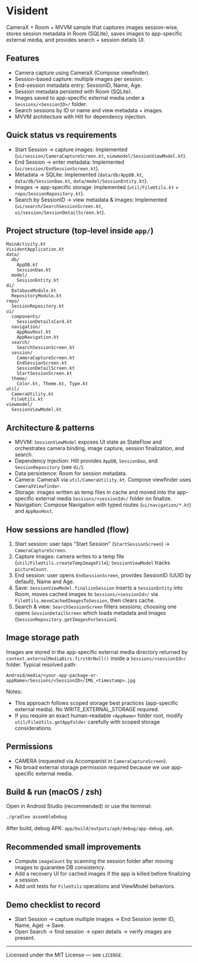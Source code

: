 # Visident

 CameraX + Room + MVVM sample that captures images session-wise, stores session metadata in Room (SQLite), saves images to app-specific external media, and provides search + session details UI.

## Features
- Camera capture using CameraX (Compose viewfinder).
- Session-based capture: multiple images per session.
- End-session metadata entry: SessionID, Name, Age.
- Session metadata persisted with Room (SQLite).
- Images saved to app-specific external media under a `Sessions/<SessionID>/` folder.
- Search sessions by ID or name and view metadata + images.
- MVVM architecture with Hilt for dependency injection.

## Quick status vs requirements
- Start Session → capture images: Implemented (`ui/session/CameraCaptureScreen.kt`, `viewmodel/SessionViewModel.kt`).
- End Session → enter metadata: Implemented (`ui/session/EndSessionScreen.kt`).
- Metadata → SQLite: Implemented (`data/db/AppDB.kt`, `data/db/SessionDao.kt`, `data/model/SessionEntity.kt`).
- Images → app-specific storage: Implemented (`util/FileUtils.kt` + `repo/SessionRepository.kt`).
- Search by SessionID → view metadata & images: Implemented (`ui/search/SearchSessionScreen.kt`, `ui/session/SessionDetailScreen.kt`).

## Project structure (top-level inside `app/`)
```
MainActivity.kt
VisidentApplication.kt
data/
  db/
    AppDB.kt
    SessionDao.kt
  model/
    SessionEntity.kt
di/
  DatabaseModule.kt
  RepositoryModule.kt
repo/
  SessionRepository.kt
ui/
  components/
    SessionDetailsCard.kt
  navigation/
    AppNavHost.kt
    AppNavigation.kt
  search/
    SearchSessionScreen.kt
  session/
    CameraCaptureScreen.kt
    EndSessionScreen.kt
    SessionDetailScreen.kt
    StartSessionScreen.kt
  theme/
    Color.kt, Theme.kt, Type.kt
util/
  CameraUtility.kt
  FileUtils.kt
viewmodel/
  SessionViewModel.kt
```

## Architecture & patterns
- MVVM: `SessionViewModel` exposes UI state as StateFlow and orchestrates camera binding, image capture, session finalization, and search.
- Dependency Injection: Hilt provides `AppDB`, `SessionDao`, and `SessionRepository` (see `di/`).
- Data persistence: Room for session metadata.
- Camera: CameraX via `util/CameraUtility.kt`. Compose viewfinder uses `CameraXViewfinder`.
- Storage: images written as temp files in cache and moved into the app-specific external media `Sessions/<sessionId>/` folder on finalize.
- Navigation: Compose Navigation with typed routes (`ui/navigation/*.kt`) and `AppNavHost`.

## How sessions are handled (flow)
1. Start session: user taps "Start Session" (`StartSessionScreen`) → `CameraCaptureScreen`.
2. Capture images: camera writes to a temp file (`util/FileUtils.createTempImageFile`); `SessionViewModel` tracks `pictureCount`.
3. End session: user opens `EndSessionScreen`, provides SessionID (UUID by default), Name and Age.
4. Save: `SessionViewModel.finalizeSession` inserts a `SessionEntity` into Room, moves cached images to `Sessions/<sessionId>/` via `FileUtils.moveCachedImagesToSession`, then clears cache.
5. Search & view: `SearchSessionScreen` filters sessions; choosing one opens `SessionDetailScreen` which loads metadata and images (`SessionRepository.getImagesForSession`).

## Image storage path
Images are stored in the app-specific external media directory returned by `context.externalMediaDirs.firstOrNull()` inside a `Sessions/<sessionId>/` folder. Typical resolved path:

`Android/media/<your-app-package-or-appName>/Sessions/<SessionID>/IMG_<timestamp>.jpg`

Notes:
- This approach follows scoped storage best practices (app-specific external media). No WRITE_EXTERNAL_STORAGE required.
- If you require an exact human-readable `<AppName>` folder root, modify `util/FileUtils.getAppFolder` carefully with scoped storage considerations.

## Permissions
- CAMERA (requested via Accompanist in `CameraCaptureScreen`).
- No broad external storage permission required because we use app-specific external media.

## Build & run (macOS / zsh)
Open in Android Studio (recommended) or use the terminal:

```bash
./gradlew assembleDebug
```

After build, debug APK: `app/build/outputs/apk/debug/app-debug.apk`.

## Recommended small improvements
- Compute `imageCount` by scanning the session folder after moving images to guarantee DB consistency.
- Add a recovery UI for cached images if the app is killed before finalizing a session.
- Add unit tests for `FileUtils` operations and ViewModel behaviors.

## Demo checklist to record
- Start Session → capture multiple images → End Session (enter ID, Name, Age) → Save.
- Open Search → find session → open details → verify images are present.

---
Licensed under the MIT License — see `LICENSE`.
